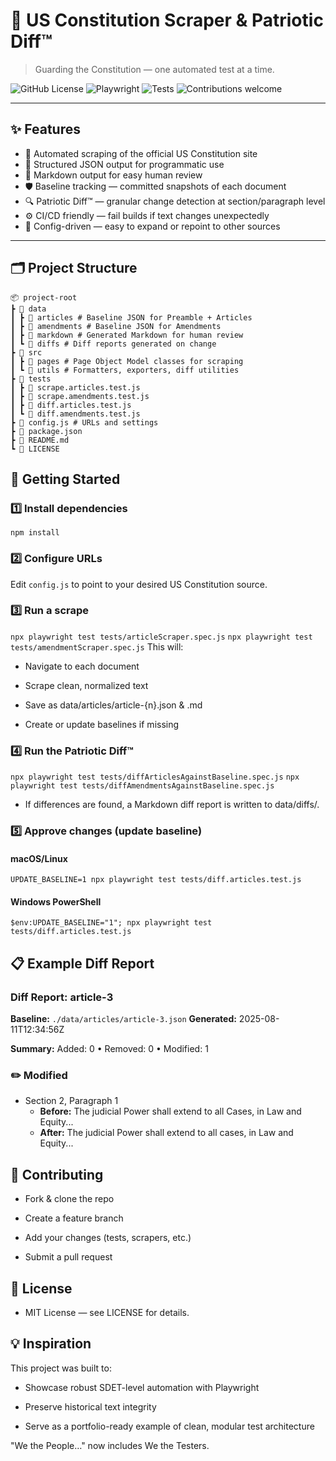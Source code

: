 # 📜 US Constitution Scraper & Patriotic Diff™

> Guarding the Constitution — one automated test at a time.

![GitHub License](https://img.shields.io/github/license/michelleshull/project-naw)
![Playwright](https://img.shields.io/badge/Playwright-automation-blueviolet?logo=playwright)
![Tests](https://img.shields.io/badge/tests-passing-brightgreen)
![Contributions welcome](https://img.shields.io/badge/contributions-welcome-orange)

---

## ✨ Features

- 🤖 Automated scraping of the official US Constitution site  
- 📂 Structured JSON output for programmatic use  
- 📄 Markdown output for easy human review  
- 🛡 Baseline tracking — committed snapshots of each document  
- 🔍 Patriotic Diff™ — granular change detection at section/paragraph level  
- ⚙️ CI/CD friendly — fail builds if text changes unexpectedly  
- 🧩 Config-driven — easy to expand or repoint to other sources  

---

## 🗂 Project Structure
    📦 project-root
    ┣ 📂 data
    ┃ ┣ 📂 articles # Baseline JSON for Preamble + Articles
    ┃ ┣ 📂 amendments # Baseline JSON for Amendments
    ┃ ┣ 📂 markdown # Generated Markdown for human review
    ┃ ┗ 📂 diffs # Diff reports generated on change
    ┣ 📂 src
    ┃ ┣ 📂 pages # Page Object Model classes for scraping
    ┃ ┗ 📂 utils # Formatters, exporters, diff utilities
    ┣ 📂 tests
    ┃ ┣ 🧪 scrape.articles.test.js
    ┃ ┣ 🧪 scrape.amendments.test.js
    ┃ ┣ 🧪 diff.articles.test.js
    ┃ ┗ 🧪 diff.amendments.test.js
    ┣ 📜 config.js # URLs and settings
    ┣ 📜 package.json
    ┣ 📜 README.md
    ┗ 📜 LICENSE

## 🚀 Getting Started

### 1️⃣ Install dependencies
`npm install`

### 2️⃣ Configure URLs
Edit `config.js` to point to your desired US Constitution source.

### 3️⃣ Run a scrape

`npx playwright test tests/articleScraper.spec.js`
`npx playwright test tests/amendmentScraper.spec.js`
This will:

- Navigate to each document

- Scrape clean, normalized text

- Save as data/articles/article-{n}.json & .md

- Create or update baselines if missing

### 4️⃣ Run the Patriotic Diff™

`npx playwright test tests/diffArticlesAgainstBaseline.spec.js`
`npx playwright test tests/diffAmendmentsAgainstBaseline.spec.js`

- If differences are found, a Markdown diff report is written to data/diffs/.

### 5️⃣ Approve changes (update baseline)

#### macOS/Linux
`UPDATE_BASELINE=1 npx playwright test tests/diff.articles.test.js`
#### Windows PowerShell
`$env:UPDATE_BASELINE="1"; npx playwright test tests/diff.articles.test.js`

## 📋 Example Diff Report
### Diff Report: article-3

**Baseline:** `./data/articles/article-3.json`
**Generated:** 2025-08-11T12:34:56Z

**Summary:** Added: 0 • Removed: 0 • Modified: 1

### ✏️ Modified
- Section 2, Paragraph 1
  - **Before:** The judicial Power shall extend to all Cases, in Law and Equity...
  - **After:**  The judicial Power shall extend to all cases, in Law and Equity...

## 🤝 Contributing
- Fork & clone the repo

- Create a feature branch

- Add your changes (tests, scrapers, etc.)

- Submit a pull request

## 📜 License
- MIT License — see LICENSE for details.

## 💡 Inspiration
This project was built to:

- Showcase robust SDET-level automation with Playwright

- Preserve historical text integrity

 - Serve as a portfolio-ready example of clean, modular test architecture

"We the People…" now includes We the Testers. 
